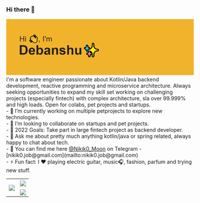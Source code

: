 ### Hi there 👋

<!--
**Nikik0/Nikik0** is a ✨ _special_ ✨ repository because its `README.md` (this file) appears on your GitHub profile.

Here are some ideas to get you started:

- 🔭 I’m currently working on ...
- 🌱 I’m currently learning ...
- 👯 I’m looking to collaborate on ...
- 🤔 I’m looking for help with ...
- 💬 Ask me about ...
- 📫 How to reach me: ...
- 😄 Pronouns: ...
- ⚡ Fun fact: ...
-->
<img src="https://github.com/Debanshu777/Debanshu777/blob/main/banner.png"/>
<br>
I'm a software engineer passionate about Kotlin/Java backend development, reactive programming and microservice architecture. Always seeking opportunities to
expand my skill set working on challenging projects (especially fintech) with complex architecture, sla over 99.999% and high loads. Open for colabs, pet projects and startups.<br/> 
- 🔭 I’m currently working on multiple petprojects to explore new technologies.<br/> 
- 👯 I’m looking to collaborate on startups and pet projects.<br/> 
- 🥅 2022 Goals: Take part in large fintech project as backend developer.<br/> 
- 💬 Ask me about pretty much anything kotlin/java or spring related, always happy to chat about tech.<br/> 
- 📩 You can find me here <a href ="https://t.me/Nikik0_Moon">@Nikik0_Moon</a> on Telegram - [nikik0.job@gmail.com](mailto:nikik0.job@gmail.com)<br/>   
- ⚡ Fun fact: I ❤️ playing electric guitar, music🎧, fashion, parfum and trying new stuff.<br/> 

<table>
    <tr>
        <td rowspan=2>
            <img src="https://spotify-recently-played-readme.vercel.app/api?user=3fmocrfm6tirkgv292q06zdfy&count=10&width=500" align="center"/>
        </td>
        <td>
            <img src="https://github-readme-stats.vercel.app/api/top-langs/?username=Nikik0&theme=dark&width=500" align="center"/>
        </td>
            <tr>
        <td>
            <img src="https://github-readme-stats.vercel.app/api?username=Nikik0&count_private=true&theme=dark&show_icons=true&width=500" align="center"/>
        </td>
    </tr>
    </tr>
</table>
